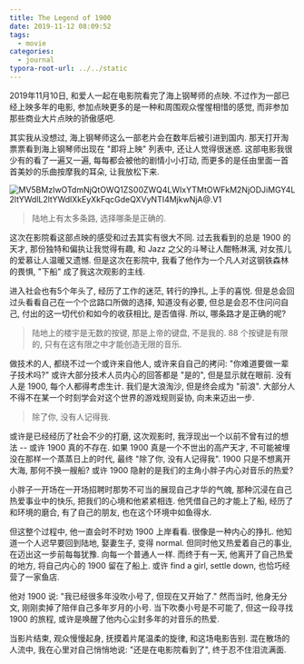 ```yaml
---
title: The Legend of 1900
date: 2019-11-12 08:09:52
tags:
  - movie
categories:
  - journal
typora-root-url: ../../static
---
```


2019年11月10日, 和爱人一起在电影院看完了海上钢琴师的点映. 不过作为一部已经上映多年的电影, 参加点映更多的是一种和周围观众惺惺相惜的感觉, 而非参加那些商业大片点映的骄傲感吧.

其实我从没想过, 海上钢琴师这么一部老片会在数年后被引进到国内. 那天打开淘票票看到海上钢琴师出现在 "即将上映" 列表中, 还让人觉得很迷惑. 这部电影我很少有的看了一遍又一遍, 每每都会被他的剧情小小打动, 而更多的是任由里面一首首美妙的乐曲按摩我的耳朵, 让我放松下来.

![MV5BMzIwOTdmNjQtOWQ1ZS00ZWQ4LWIxYTMtOWFkM2NjODJiMGY4L2ltYWdlL2ltYWdlXkEyXkFqcGdeQXVyNTI4MjkwNjA@._V1_](/images/The-Legend-of-1900.assets/MV5BMzIwOTdmNjQtOWQ1ZS00ZWQ4LWIxYTMtOWFkM2NjODJiMGY4L2ltYWdlL2ltYWdlXkEyXkFqcGdeQXVyNTI4MjkwNjA@._V1_.jpg)

>  陆地上有太多条路, 选择哪条是正确的.

这次在影院看这部点映的感受和过去其实有很大不同. 过去我看到的总是 1900 的天才, 那份独特和偏执让我觉得有趣, 和 Jazz 之父的斗琴让人酣畅淋漓, 对女孩儿的爱慕让人温暖又遗憾. 但是这次在影院中, 我看了他作为一个凡人对这钢铁森林的畏惧, "下船" 成了我这次观影的主线.

进入社会也有5个年头了, 经历了工作的迷茫, 转行的挣扎, 上手的喜悦. 但是总会回过头看看自己在一个个岔路口所做的选择, 知道没有必要, 但总是会忍不住问问自己, 付出的这一切代价和如今的收获相比, 是否值得. 所以, 哪条路才是正确的呢?

>  陆地上的楼宇是无数的按键, 那是上帝的键盘, 不是我的. 88 个按键是有限的, 只有在这有限之中才能创造无限的音乐.

做技术的人, 都绕不过一个或许来自他人, 或许来自自己的拷问: "你难道要做一辈子技术吗?" 或许大部分技术人员内心的回答都是 "是的", 但是显示就在眼前. 没有人是 1900, 每个人都得考虑生计. 我们是大浪淘沙, 但是终会成为 "前浪". 大部分人不得不在某一个时刻学会对这个世界的游戏规则妥协, 向未来迈出一步.

> 除了你, 没有人记得我. 

或许是已经经历了社会不少的打磨, 这次观影时, 我浮现出一个以前不曾有过的想法 -- 或许 1900 真的不存在. 如果 1900 真是一个不世出的高产天才, 不可能被埋没在那样一个蒸蒸日上的时代, 最终 "除了你, 没有人记得我". 1900 只是不想离开大海, 那何不换一艘船? 或许 1900 隐射的是我们的主角小胖子内心对音乐的热爱?

小胖子一开场在一开场招聘时那势不可当的展现自己才华的气魄, 那种沉浸在自己热爱事业中的快乐, 把我们的心境和他紧紧相连. 他凭借自己的才能上了船, 经历了和环境的磨合, 有了自己的朋友, 也在这个环境中如鱼得水.

但这整个过程中, 他一直会时不时劝 1900 上岸看看. 很像是一种内心的挣扎. 他知道一个人迟早要回到陆地, 娶妻生子, 变得 normal. 但同时他又热爱着自己的事业, 在迈出这一步前每每犹豫. 向每一个普通人一样. 而终于有一天, 他离开了自己热爱的地方, 将自己内心的 1900 留在了船上. 或许 find a girl, settle down, 也恰巧经营了一家鱼店.

他对 1900 说: "我已经很多年没吹小号了, 但现在又开始了." 然而当时, 他身无分文, 刚刚卖掉了陪伴自己多年岁月的小号. 当下吹奏小号是不可能了, 但这一段寻找 1900 的旅程, 或许是唤醒了他内心尘封多年的对音乐的热爱.

当影片结束, 观众慢慢起身, 抚摸着片尾温柔的旋律, 和这场电影告别. 混在散场的人流中, 我在心里对自己悄悄地说: "还是在电影院看到了", 终于忍不住泪流满面.